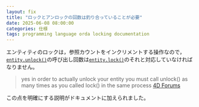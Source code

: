 ```yaml
---
layout: fix
title: "ロックとアンロックの回数は釣り合っていることが必要"
date: 2025-06-08 08:00:00
categories: 仕様
tags: programming language orda locking documentation
---
```


エンティティのロックは，参照カウントをインクリメントする操作なので，[`entity.unlock()`](https://developer.4d.com/docs/ja/API/EntityClass#unlock)の呼び出し回数は[`entity.lock()`](https://developer.4d.com/docs/ja/API/EntityClass#lock)のそれと対応していなければなりません。

> yes in order to actually unlock your entity you must call unlock() as many times as you called lock() in the same process
<i class="fa fa-external-link" aria-hidden="true"></i> [4D Forums](https://discuss.4d.com/t/lock-and-unlock-needs-to-be-balanced/35305/2)

この点を明確にする説明がドキュメントに加えられました。